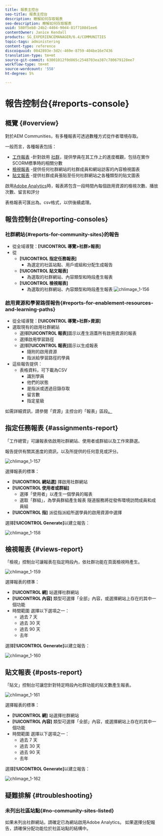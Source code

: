 ```yaml
---
title: 報表主控台
seo-title: 報表主控台
description: 瞭解如何存取報表
seo-description: 瞭解如何存取報表
uuid: 580f5eb8-24b2-4404-90d4-81f7108d1ee6
contentOwner: Janice Kendall
products: SG_EXPERIENCEMANAGER/6.4/COMMUNITIES
topic-tags: administering
content-type: reference
discoiquuid: 0042893e-3d2c-469e-8759-404be16e7436
translation-type: tm+mt
source-git-commit: 63001012f0d865c2548703ea387c780679128ee7
workflow-type: tm+mt
source-wordcount: '558'
ht-degree: 5%

---
```



# 報告控制台{#reports-console}

## 概覽 {#overview}

對於AEM Communities，有多種報表可透過數種方式從作者環境存取。

一般而言，各種報表包括：

* [工作報表](#assignments-report) -針對啟用 [社群](overview.md#enablement-community)，提供學員在其工作上的進度概觀，包括在實作SCORM標準時的相關分數
* [檢視報表](#views-report) -提供任何社群網站的社群成員和網站訪客的內容檢視圖表
* [貼文報表](#posts-report) -提供社群成員張貼至任何社群網站之各種類型的貼文圖表

啟用[Adobe Analytics](sites-console.md#analytics)時，報表將包含一段時間內每個啟用資源的檢視次數、播放次數、留言和評分

表格報表可匯出為。csv格式，以供後續處理。

## 報告控制台{#reporting-consoles}

### 社群網站{#reports-for-community-sites}的報告

* 從全域導覽：**[!UICONTROL 導覽>社群>報表]**
* 從
   * **[!UICONTROL 指定任務報表]**
      * 為選定的社區站點、用戶或組和分配生成報告
   * **[!UICONTROL 貼文報表]**
      * 為選取的社群網站、內容類型和時段產生報表
   * **[!UICONTROL 檢視報表]**
      * 為選取的社群網站、內容類型和時段產生報表
         ![chlimage_1-156](assets/chlimage_1-156.png)

### 啟用資源和學習路徑報告{#reports-for-enablement-resources-and-learning-paths}

* 從全域導覽：**[!UICONTROL 導覽>社群>資源]**
* 選取現有的啟用社群網站
   * 選擇&#x200B;**[!UICONTROL 報表]**&#x200B;圖示以產生涵蓋所有啟用資源的報表
   * 選擇啟用學習路徑
   * 選擇&#x200B;**[!UICONTROL 報表]**&#x200B;圖示以生成報表
      * 隨附的啟用資源
      * 指派給學習路徑的學員
* 這些報告提供：
   * 表格資料，可下載為CSV
      * 識別學員
      * 他們的狀態
      * 是指派或透過目錄存取
      * 留言數
      * 指定星級

如需詳細資訊，請參閱「資源」主控台的「報表」區段[。](resources.md#report)

## 指定任務報表 {#assignments-report}

「工作總管」可讓報表依啟用社群網站、使用者或群組以及工作來篩選。

報告提供有關其進度的資訊，以及所提供的任何意見或評分。

![chlimage_1-157](assets/chlimage_1-157.png)

選擇報表的標準：

* **[!UICONTROL 網站選]**
擇啟用社群網站
* **[!UICONTROL 使用者或群組]**
   * 選擇「使用者」以產生一個學員的報表
   * 選取「群組」，為學員群組產生報表
隧道服務將從發佈環境訪問成員和成員組
* **[!UICONTROL 指]**
派從指派給所選學員的啟用資源中選擇

選擇&#x200B;**[!UICONTROL Generate]**&#x200B;以建立報告：

![chlimage_1-158](assets/chlimage_1-158.png)

## 檢視報表 {#views-report}

「檢視」控制台可讓報表在指定時段內，依社群功能在頁面檢視時產生。

![chlimage_1-159](assets/chlimage_1-159.png)

選擇報表的標準：

* **[!UICONTROL 網]**
站選擇社群網站
* **[!UICONTROL 內容]**
類型可選擇「全部」內容，或選擇網站上存在的其中一個功能
* 時間範圍
選擇以下選項之一：
   * 過去 7 天
   * 過去 30 天
   * 過去 90 天
   * 去年

選擇&#x200B;**[!UICONTROL Generate]**&#x200B;以建立報告：

![chlimage_1-160](assets/chlimage_1-160.png)

## 貼文報表 {#posts-report}

「貼文」控制台可讓您針對特定時段內社群功能的貼文數產生報表。

![chlimage_1-161](assets/chlimage_1-161.png)

選擇報表的標準：

* **[!UICONTROL 網]**
站選擇社群網站
* **[!UICONTROL 內容]**
類型可選擇「全部」內容，或選擇網站上存在的其中一個功能
* 時間範圍
選擇以下選項之一：
   * 過去 7 天
   * 過去 30 天
   * 過去 90 天
   * 去年

選擇&#x200B;**[!UICONTROL Generate]**&#x200B;以建立報告：

![chlimage_1-162](assets/chlimage_1-162.png)

## 疑難排解 {#troubleshooting}

### 未列出社區站點{#no-community-sites-listed}

如果未列出社群網站，請確定已為網站啟用Adobe Analytics。 如果選擇分配報告，請確保分配功能位於社區站點的結構中。
